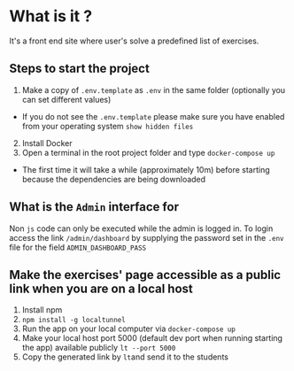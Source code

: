 # What is it ?
It's a front end site where user's solve a predefined list of exercises.

## Steps to start the project
1. Make a copy of `.env.template` as `.env` in the same folder (optionally you can set different values)
* If you do not see the `.env.template` please make sure you have enabled from your operating system `show hidden files`
2. Install Docker
3. Open a terminal in the root project folder and type `docker-compose up` 
* The first time it will take a while (approximately 10m) before starting because the dependencies are being downloaded

## What is the `Admin` interface for
Non `js` code can only be executed while the admin is logged in.
To login access the link `/admin/dashboard` by supplying the password  set in the `.env` file for the field `ADMIN_DASHBOARD_PASS`

## Make the exercises' page accessible as a public link when you are on a local host
1. Install npm
2. `npm install -g localtunnel`
3. Run the app on your local computer via `docker-compose up`
4. Make your local host port 5000 (default dev port when running starting the app) available publicly `lt --port 5000`
5. Copy the generated link by `lt`and send it to the students
